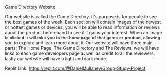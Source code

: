 Game Directory Website

Our website is called the Game Directory. It's purpose is for people to see the best games of the week. Each section will contain images of the newest or hottest games or devices, you will be able to read information or reviews about the product beforehand to see if it gains your interest. When an image is clicked it will take you to the homepage of that game or product, allowing you to explore and learn more about it. Our website will have three main parts; The Home Page, The Game Directory and The Reviews, we will have links to each game developers page as well as credit to all the reviewers, lastly our website will have a light and dark mode.

Replit Link: https://replit.com/@DanielMullaney/Group-Study-Project
